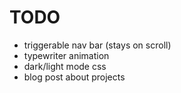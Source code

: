 # TODO 
- triggerable nav bar (stays on scroll)
- typewriter animation 
- dark/light mode css 
- blog post about projects 